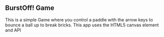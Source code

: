 ## BurstOff! Game

This is a simple Game where you control a paddle with the arrow keys to bounce a ball up to break bricks. This app uses the HTML5 canvas element and API

